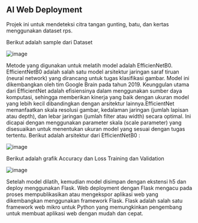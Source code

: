 ## AI Web Deployment

Projek ini untuk mendeteksi citra tangan gunting, batu, dan kertas menggunakan dataset rps.

Berikut adalah sample dari Dataset

![image](https://github.com/noviaadelia/Web-Deployment/assets/71584786/99293d8d-1830-459c-b307-2ed07e504424)

Metode yang digunakan untuk melatih model adalah EfficienNetB0. EfficientNetB0 adalah salah satu model arsitektur jaringan saraf tiruan (neural network) yang dirancang untuk tugas klasifikasi gambar. Model ini dikembangkan oleh tim Google Brain pada tahun 2019. Keunggulan utama dari EfficientNet adalah efisiensinya dalam menggunakan sumber daya komputasi, sehingga memberikan kinerja yang baik dengan ukuran model yang lebih kecil dibandingkan dengan arsitektur lainnya.EfficientNet memanfaatkan skala resolusi gambar, kedalaman jaringan (jumlah lapisan atau depth), dan lebar jaringan (jumlah filter atau width) secara optimal. Ini dicapai dengan menggunakan parameter skala (scale parameter) yang disesuaikan untuk menentukan ukuran model yang sesuai dengan tugas tertentu. Berikut adalah arsitektur dari EfficientNetB0 :

![image](https://github.com/noviaadelia/Web-Deployment/assets/71584786/c2fe7b7e-e71d-4f89-a404-9187fc519022)

Berikut adalah grafik Accuracy dan Loss Training dan Validation

![image](https://github.com/noviaadelia/Web-Deployment/assets/71584786/48ff61c3-0abd-44fe-9877-f34aeb9669e6)

Setelah model dilatih, kemudian model disimpan dengan ekstensi h5 dan deploy menggunakan Flask. 
Web deployment dengan Flask mengacu pada proses mempublikasikan atau mengekspor aplikasi web yang dikembangkan menggunakan framework Flask. Flask adalah salah satu framework web mikro untuk Python yang memungkinkan pengembang untuk membuat aplikasi web dengan mudah dan cepat.
